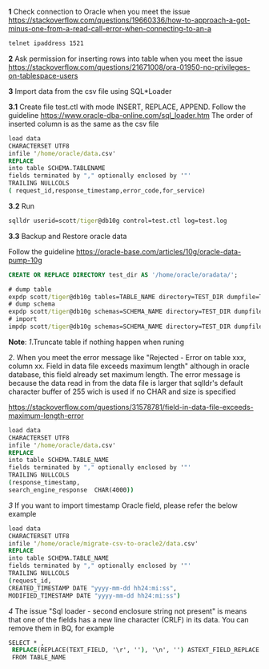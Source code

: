 **1** Check connection to Oracle when you meet the issue https://stackoverflow.com/questions/19660336/how-to-approach-a-got-minus-one-from-a-read-call-error-when-connecting-to-an-a
```bat
telnet ipaddress 1521
```

**2** Ask permission for inserting rows into table when you meet the issue https://stackoverflow.com/questions/21671008/ora-01950-no-privileges-on-tablespace-users

**3** Import data from the csv file using SQL*Loader

**3.1** Create file test.ctl with mode INSERT, REPLACE, APPEND. Follow the guideline https://www.oracle-dba-online.com/sql_loader.htm
The order of inserted column is as the same as the csv file
```bat
load data
CHARACTERSET UTF8
infile '/home/oracle/data.csv'
REPLACE
into table SCHEMA.TABLENAME
fields terminated by "," optionally enclosed by '"'		  
TRAILING NULLCOLS
( request_id,response_timestamp,error_code,for_service)
```
**3.2** Run
```bat
sqlldr userid=scott/tiger@db10g control=test.ctl log=test.log
``` 

**3.3** Backup and Restore oracle data

Follow the guideline https://oracle-base.com/articles/10g/oracle-data-pump-10g

```sql
CREATE OR REPLACE DIRECTORY test_dir AS '/home/oracle/oradata/';
```

```bat
# dump table
expdp scott/tiger@db10g tables=TABLE_NAME directory=TEST_DIR dumpfile=TABLE_NAME.dmp logfile=expdpTABLE_NAME.log
# dump schema
expdp scott/tiger@db10g schemas=SCHEMA_NAME directory=TEST_DIR dumpfile=SCHEMA_NAME.dmp logfile=expdpSCHEMA_NAME.log
# import
impdp scott/tiger@db10g schemas=SCHEMA_NAME directory=TEST_DIR dumpfile=SCHEMA_NAME.dmp logfile=expdpSCHEMA_NAME.log
```

**Note**:
*1*.Truncate table if nothing happen when runing
 
*2*. When you meet the error message like "Rejected - Error on table xxx, column xx. Field in data file exceeds maximum length"
although in oracle database, this field already set maximum length. The error message is because the data read in from the data file is larger that 
sqlldr's default character buffer of 255 wich is used if no CHAR and size is specified
 
https://stackoverflow.com/questions/31578781/field-in-data-file-exceeds-maximum-length-error
```bat
load data
CHARACTERSET UTF8
infile '/home/oracle/data.csv'
REPLACE
into table SCHEMA.TABLE_NAME
fields terminated by "," optionally enclosed by '"'               
TRAILING NULLCOLS
(response_timestamp,
search_engine_response  CHAR(4000))
```

*3* If you want to import timestamp Oracle field, please refer the below example
```bat
load data
CHARACTERSET UTF8
infile '/home/oracle/migrate-csv-to-oracle2/data.csv'
REPLACE
into table SCHEMA.TABLE_NAME
fields terminated by "," optionally enclosed by '"'               
TRAILING NULLCOLS
(request_id,
CREATED_TIMESTAMP DATE "yyyy-mm-dd hh24:mi:ss",
MODIFIED_TIMESTAMP DATE "yyyy-mm-dd hh24:mi:ss")
```

*4* The issue "Sql loader - second enclosure string not present" is means that one of the fields has a new line character (CRLF) in its data.
You can remove them in BQ, for example
```bat
SELECT * ,
 REPLACE(REPLACE(TEXT_FIELD, '\r', ''), '\n', '') ASTEXT_FIELD_REPLACE
 FROM TABLE_NAME 
```